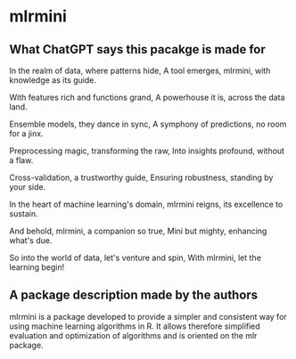 # mlrmini

## What ChatGPT says this pacakge is made for

In the realm of data, where patterns hide,
A tool emerges, mlrmini, with knowledge as its guide.

With features rich and functions grand,
A powerhouse it is, across the data land.

Ensemble models, they dance in sync,
A symphony of predictions, no room for a jinx.

Preprocessing magic, transforming the raw,
Into insights profound, without a flaw.

Cross-validation, a trustworthy guide,
Ensuring robustness, standing by your side.

In the heart of machine learning's domain,
mlrmini reigns, its excellence to sustain.

And behold, mlrmini, a companion so true,
Mini but mighty, enhancing what's due.

So into the world of data, let's venture and spin,
With mlrmini, let the learning begin!



## A package description made by the authors 

mlrmini is a package developed to provide a simpler and consistent way for using machine learning algorithms in R.
It allows therefore simplified evaluation and optimization of algorithms and is oriented on the mlr package.
